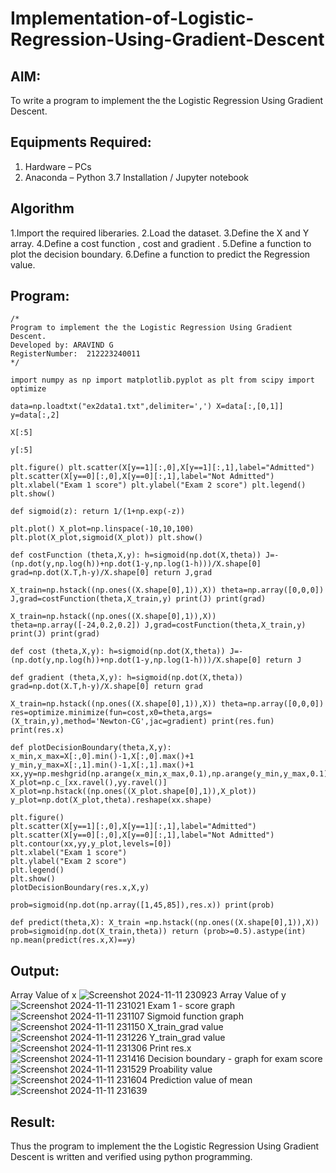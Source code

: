 # Implementation-of-Logistic-Regression-Using-Gradient-Descent

## AIM:
To write a program to implement the the Logistic Regression Using Gradient Descent.

## Equipments Required:
1. Hardware – PCs
2. Anaconda – Python 3.7 Installation / Jupyter notebook

## Algorithm
1.Import the required liberaries.
2.Load the dataset.
3.Define the X and Y array.
4.Define a cost function , cost and gradient .
5.Define a function to plot the decision boundary.
6.Define a function to predict the Regression value.

## Program:
```
/*
Program to implement the the Logistic Regression Using Gradient Descent.
Developed by: ARAVIND G
RegisterNumber:  212223240011
*/
```
```
import numpy as np import matplotlib.pyplot as plt from scipy import optimize

data=np.loadtxt("ex2data1.txt",delimiter=',') X=data[:,[0,1]] y=data[:,2]

X[:5]

y[:5]

plt.figure() plt.scatter(X[y==1][:,0],X[y==1][:,1],label="Admitted") plt.scatter(X[y==0][:,0],X[y==0][:,1],label="Not Admitted") plt.xlabel("Exam 1 score") plt.ylabel("Exam 2 score") plt.legend() plt.show()

def sigmoid(z): return 1/(1+np.exp(-z))

plt.plot() X_plot=np.linspace(-10,10,100) plt.plot(X_plot,sigmoid(X_plot)) plt.show()

def costFunction (theta,X,y): h=sigmoid(np.dot(X,theta)) J=-(np.dot(y,np.log(h))+np.dot(1-y,np.log(1-h)))/X.shape[0] grad=np.dot(X.T,h-y)/X.shape[0] return J,grad

X_train=np.hstack((np.ones((X.shape[0],1)),X)) theta=np.array([0,0,0]) J,grad=costFunction(theta,X_train,y) print(J) print(grad)

X_train=np.hstack((np.ones((X.shape[0],1)),X)) theta=np.array([-24,0.2,0.2]) J,grad=costFunction(theta,X_train,y) print(J) print(grad)

def cost (theta,X,y): h=sigmoid(np.dot(X,theta)) J=-(np.dot(y,np.log(h))+np.dot(1-y,np.log(1-h)))/X.shape[0] return J

def gradient (theta,X,y): h=sigmoid(np.dot(X,theta)) grad=np.dot(X.T,h-y)/X.shape[0] return grad

X_train=np.hstack((np.ones((X.shape[0],1)),X)) theta=np.array([0,0,0]) res=optimize.minimize(fun=cost,x0=theta,args=(X_train,y),method='Newton-CG',jac=gradient) print(res.fun) print(res.x)

def plotDecisionBoundary(theta,X,y): x_min,x_max=X[:,0].min()-1,X[:,0].max()+1 y_min,y_max=X[:,1].min()-1,X[:,1].max()+1 xx,yy=np.meshgrid(np.arange(x_min,x_max,0.1),np.arange(y_min,y_max,0.1)) X_plot=np.c_[xx.ravel(),yy.ravel()] X_plot=np.hstack((np.ones((X_plot.shape[0],1)),X_plot)) y_plot=np.dot(X_plot,theta).reshape(xx.shape)

plt.figure()
plt.scatter(X[y==1][:,0],X[y==1][:,1],label="Admitted")
plt.scatter(X[y==0][:,0],X[y==0][:,1],label="Not Admitted")
plt.contour(xx,yy,y_plot,levels=[0])
plt.xlabel("Exam 1 score")
plt.ylabel("Exam 2 score")
plt.legend()
plt.show()
plotDecisionBoundary(res.x,X,y)

prob=sigmoid(np.dot(np.array([1,45,85]),res.x)) print(prob)

def predict(theta,X): X_train =np.hstack((np.ones((X.shape[0],1)),X)) prob=sigmoid(np.dot(X_train,theta)) return (prob>=0.5).astype(int) np.mean(predict(res.x,X)==y)
```


## Output:
Array Value of x
![Screenshot 2024-11-11 230923](https://github.com/user-attachments/assets/3982f3a3-9714-44e5-85c5-3dcc6e3ca976)
Array Value of y
![Screenshot 2024-11-11 231021](https://github.com/user-attachments/assets/89c71bd4-e5ae-4d3c-b88b-b1d77a11523d)
Exam 1 - score graph
![Screenshot 2024-11-11 231107](https://github.com/user-attachments/assets/a53ad351-a0a5-4905-ad31-3976f21cd17d)
Sigmoid function graph
![Screenshot 2024-11-11 231150](https://github.com/user-attachments/assets/087c29c6-a8cf-487a-bc90-aaf60171101a)
X_train_grad value
![Screenshot 2024-11-11 231226](https://github.com/user-attachments/assets/811cf487-c1c2-4a8f-ada7-d11ca456135e)
Y_train_grad value
![Screenshot 2024-11-11 231306](https://github.com/user-attachments/assets/fa8ca715-e26c-43e3-8212-958a4f5495de)
Print res.x
![Screenshot 2024-11-11 231416](https://github.com/user-attachments/assets/61bc3bcf-d840-4c58-b9c4-fcd4d9ba8b37)
Decision boundary - graph for exam score
![Screenshot 2024-11-11 231529](https://github.com/user-attachments/assets/a0067f18-4595-4a31-a5e2-84511abf210c)
Proability value
![Screenshot 2024-11-11 231604](https://github.com/user-attachments/assets/12377efc-df6b-4727-9448-de63a917a057)
Prediction value of mean
![Screenshot 2024-11-11 231639](https://github.com/user-attachments/assets/c6ce5673-ea98-495b-9b5d-21acade7b449)

## Result:
Thus the program to implement the the Logistic Regression Using Gradient Descent is written and verified using python programming.

